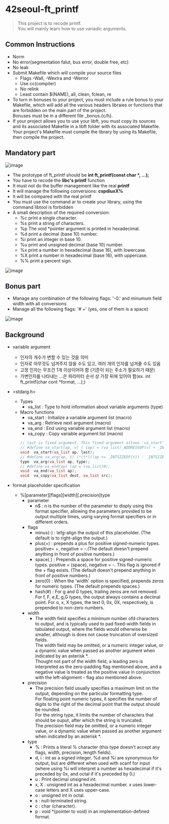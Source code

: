 # 42seoul-ft_printf
> This project is to recode printf.\
You will mainly learn how to use variadic arguments.

## Common Instructions
- Norm
- No error(segmentation falut, bus error, double free, etc)
- No leak
- Submit Makefile which will compile your source files
  - Flags -Wall, -Wextra and -Werror
  - Use cc(compiler)
  - No relink
  - Least contain $(NAME), all, clean, fclean, re
- To turn in bonuses to your project, you must include a rule bonus to your Makefile, which will add all the various headers libraies or functions that are forbidden on the main part of the project.\
Bonuses must be in a different file _bonus.{c/h}.
- If your project allows you to use your libft, you must copy its sources and its associated Makefile in a libft folder with its associated Makefile.\
Your project's Makefile must compile the library by using its Makefile, then compile the project.

## Mandatory part
![image](https://user-images.githubusercontent.com/74703501/144169956-8dbbf4c3-72f2-457a-974b-e7fd75057ceb.png)
- The prototype of ft_printf should be <b>int ft_printf(const char *, ...);</b>
- You have to recode the <b>libc's printf</b> function
- It must not do the buffer management like the real <b>printf</b>
- It will manage the following conversions: <b>cspdiuxX%</b>
- It will be compared with the real printf
- You must use the command ar to create your library, using the command libtool is forbidden
- A small description of the required conversion:
  - %c print a single character.
  - %s print a string of characters.
  - %p The void *pointer argument is printed in hexadecimal.
  - %d print a decimal (base 10) number.
  - %i print an integer in base 10.
  - %u print and unsigned decimal (base 10) number.
  - %x print a number in hexadecimal (base 16), with lowercase.
  - %X print a number in hexadecimal (base 16), with uppercase.
  - %% print a percent sign.
  
![image](https://user-images.githubusercontent.com/74703501/144170728-07118ff8-feb9-4816-913c-c1a5c7e7dc53.png)

## Bonus part
- Manage any combination of the following flags: '-0.' and minumum field width with all conversions
- Manage all the following flags: '# +' (yes, one of them is a space)

![image](https://user-images.githubusercontent.com/74703501/144170869-df95335f-8477-4d95-a0f3-a1e630e53962.png)

## Background
- variable argument
  - 인자의 개수가 변할 수 있는 것을 의미
  - 인자로 아무것도 넘겨주지 않을 수도 있고, 여러 개의 인자를 넘겨줄 수도 있음
  - 고정 인자는 무조건 1개 이상이어야 함 (기준이 되는 주소가 필요하기 때문)
  - 가변인자를 나타내는 ...은 파라미터 순서 상 가장 뒤에 있어야 함(ex. int ft_printf(char cont *format, ...);)
  
- <stdarg.h>
  - Types
    - va_list : Type to hold information about variable arguments (type)
  - Macro functions
    - va_start : Initialize a variable argument list (macro)
    - va_arg : Retrieve next argument (macro)
    - va_end : End using variable argument list (macro)
    - va_copy : Copy variable argument list (macro)
    ```c
    // last is fixed argument. This fixed argument allows 'va_start' to determine the location of the first variable argument
    // #define va_start(ap, v) ( (ap) = (va_list)_ADDRESSOF(v) + _INTSIZEOF(v))
    void  va_start(va_list ap, last);
    // #define va_arg(ap, t) (*(t*)((ap += _INTSIZEOF(t)) - _INTSIZEOF(T)))
    type  va_arg(va_list ap, type);
    // #define va_end(ap) (ap = (va_list)0);
    void  va_end(va_list ap);
    void  va_copy(va_list dest, va_list src);
    ```
  
- format placeholder specification
  - %[parameter][flags][width][.precision]type
    - parameter
      - n$ : n is the number of the parameter to disply using this format specifier, allowing the parameters provided to be output multiple times, using varying format specifiers or in different orders.
    - flags
      - minus(-) : lefg-align the output of this placeholder. (The default is to right-align the output.)
      - plus(+) : prepends a plus for positive signed-numeric types. positive= +, negative = -.(The default doesn't prepend anything in front of positive numbers.)
      - space( ) : Prepends a space for positive signed-numeric types. positive = (space), negative = -. This flag is ignored if the + flag exists. (The default doesn't prepend anything in front of positive numbers.)
      - zero(0) : When the 'width' option is specified, prepends zeros for numeric types. (The default prepends spaces.)
      - hash(#) : For g and G types, trailing zeros are not removed. For f, F, e,E, g,G types, the output always contains a decimal point. For o, x, X types, the text 0, 0x, 0X, respectively, is prepended to non-zero numbers.
    - width
      - The width field specifies a minimum number ofd characters to output, and is typically used to pad fixed-width fields in tabulated output, where the fields would otherwise be smaller, although is does not cause truncation of oversized fields.\
      The width field may be omitted, or a numeric integer value, or a dynamic value when passed as another argument when indicated by an asterisk *.\
      Thought not part of the width field, a leading zero is interpreted as the zero-padding flag mentioned above, and a negative value is treated as the positive value in conjunction with the left-alignment - flag also mentioned above.
    - precision
      - The precision field usually specifies a maximum limit on the output, depending on the particular formatting type.\
      For floating point numeric types, it specifies the number of digits to the right of the decimal point that the output should be rounded.\
      For the string type, it limits the number of characters that should be ouput, after which the string is truncated.\
      The precision field may be omitted, or a numeric integer value, or a dynamic value when passed as another argument when indicated by an asterisk *.
    - type
      - % : Prints a literal % character (this type doesn't accept any flags, width, precision, length fields).
      - d, i : int as a signed integer. %d and %i are synonymous for output, but are different when used with scanf for input (where using %i will interpret a number as hexadecimal if it's preceded by 0x, and octal if it's preceded by 0.)
      - u : Print decimal unsigned int.
      - x, X : unsigned int as a hexadecimal number. x uses lower-case letters and X uses upper-case.
      - o : unsigned int in octal.
      - s : null-terminated string.
      - c : char (character).
      - p : void *(pointer to void) in an implementation-defined format.
